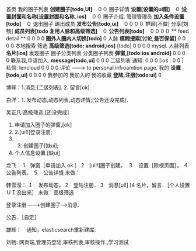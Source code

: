 首页
	我的圈子列表
    **创建圈子[todo,UI]**　００
    圈子详情
    	**设置[设置的ui图]**　０
        	**设置封面和名称[设置封面和名称, ios]**　００
            圈子介绍.
            管理管理员
            **加入条件设置[todo]**　０
            退出圈子
            踢出成员
        **发布公告[todo,ui]**　００００
        群聊[不做]
        分享[刘畅]
        **成员列表[todo 复用人脉和高级筛选]**　０
        **公告列表[todo]**　００００
    	** feed detail ** 0 0 0 0
        **圈外人圈内人切换[todo]** 0
人脉
	**模糊搜索[讨论,是否保留]** 0 0 0 0
    本地搜索
    筛选
    **高级筛选[todo: android,ios]** [todo] 0 0 0 0 mysql.
    人脉列表
    **名片[ios]**
发现圈子
	圈子分类列表
    分类圈子列表
    **弹窗,[todo:ios android]** 0 0 0 0
    	联系我,申请加入.
**message[todo,ui]** 0 0 0
	二级列表
    	通知: 0 0 0 [ios : 0 0 ]
        私信: lencloud 0 0 0 0
        评论 ---> to personal infroamtion page.
我的
	**设置[todo,ui]** 0 0 0 0
    我参加的
    我加入的
    我的收藏
**登陆,注册[todo:ui]**  0


博晖：1.消息;[二级列表]. 2. 留言[ok]

白洋：1. 发布动态,动态列表,动态详情;[公告还没完成].

吴正凡:高级筛选;[还没完成]
1. 申请加入圈子的弹窗,[ok] 
2. 2.[ui!!]登录注册; 
3. 3. 创建圈子[缺ui];
4. 个人信息设置.[缺ui]

龙飞：
1　弹窗［申请加入 ok ］   2　[ui!!]圈子创建，　３　设置［除根页面］，
４　公告列表，
５　公告详情
    未做：

韩雪滢：
１　发布动态，
2　登陆注册．
3　消息[ui!]
[4 名片，留言．［个人设置　ＵＩ没出来］
    未做：高级筛选

登录注册--->创建圈子-->消息.

公告．［自定］

雄辉：　通知，elasticsearch重新建库.

刘畅: 网页端,管理员登陆,审核列表,审核操作.,学习测试

